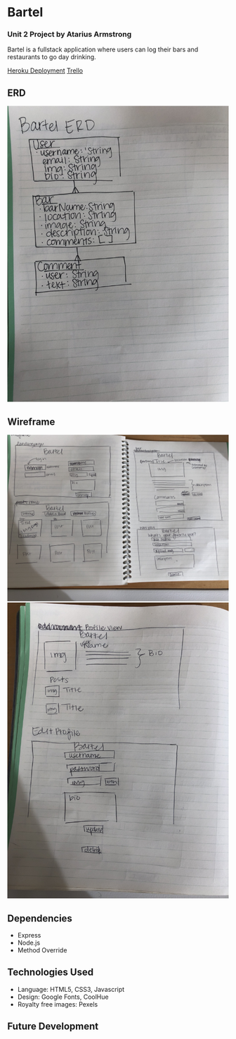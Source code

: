 Bartel
====
### Unit 2 Project by Atarius Armstrong

Bartel is a fullstack application where users can log their bars and restaurants to go day drinking.

[Heroku Deployment](https://frozen-shore-29155.herokuapp.com/)
[Trello](https://trello.com/invite/b/kVZGyFpn/e114a3744888011123c2be4e751238fe/bartel-unit-2-project)


ERD
---
![alt text](./BartelERD.jpeg "Bartel ERD")

Wireframe
---
![alt text](./BartelWireframe1.jpeg "Bartel Wireframe")
![alt text](./BartelWireframe2.jpeg "Bartel Wireframe")


Dependencies
---
* Express
* Node.js
* Method Override

Technologies Used
---
* Language: HTML5, CSS3, Javascript
* Design: Google Fonts, CoolHue
* Royalty free images: Pexels

Future Development
---